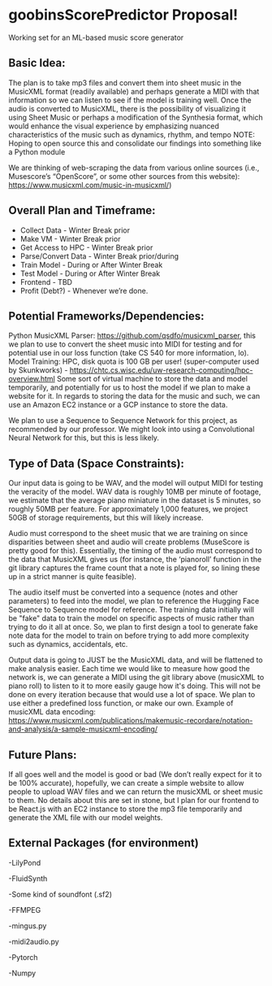 # goobinsScorePredictor Proposal!
Working set for an ML-based music score generator

## Basic Idea:
The plan is to take mp3 files and convert them into sheet music in the MusicXML format (readily available) and perhaps generate a MIDI with that information so we can listen to see if the model is training well.
Once the audio is converted to MusicXML, there is the possibility of visualizing it using Sheet Music or perhaps a modification of the Synthesia format, which would enhance the visual experience by emphasizing nuanced characteristics of the music such as dynamics, rhythm, and tempo
NOTE: Hoping to open source this and consolidate our findings into something like a Python module

We are thinking of web-scraping the data from various online sources (i.e., Musescore’s “OpenScore”, or some other sources from this website): https://www.musicxml.com/music-in-musicxml/)

## Overall Plan and Timeframe:
- Collect Data - Winter Break prior
- Make VM - Winter Break prior
- Get Access to HPC - Winter Break prior
- Parse/Convert Data - Winter Break prior/during
- Train Model - During or After Winter Break
- Test Model - During or After Winter Break
- Frontend - TBD
- Profit (Debt?) - Whenever we’re done.

## Potential Frameworks/Dependencies:
Python MusicXML Parser: https://github.com/qsdfo/musicxml_parser, this we plan to use to convert the sheet music into MIDI for testing and for potential use in our loss function (take CS 540 for more information, lo).
Model Training: HPC, disk quota is 100 GB per user! (super-computer used by Skunkworks) - https://chtc.cs.wisc.edu/uw-research-computing/hpc-overview.html 
Some sort of virtual machine to store the data and model temporarily, and potentially for us to host the model if we plan to make a website for it. In regards to storing the data for the music and such, we can use an Amazon EC2 instance or a GCP instance to store the data.

We plan to use a Sequence to Sequence Network for this project, as recommended by our professor. We might look into using a Convolutional Neural Network for this, but this is less likely.

## Type of Data (Space Constraints):
Our input data is going to be WAV, and the model will output MIDI for testing the veracity of the model.
WAV data is roughly 10MB per minute of footage, we estimate that the average piano miniature in the dataset is 5 minutes, so roughly 50MB per feature.  For approximately 1,000 features, we project 50GB of storage requirements, but this will likely increase.

Audio must correspond to the sheet music that we are training on since disparities between sheet and audio will create problems (MuseScore is pretty good for this).  Essentially, the timing of the audio must correspond to the data that MusicXML gives us (for instance, the ‘pianoroll’ function in the git library captures the frame count that a note is played for, so lining these up in a strict manner is quite feasible).

The audio itself must be converted into a sequence (notes and other parameters) to feed into the model, we plan to reference the Hugging Face Sequence to Sequence model for reference. The training data initially will be "fake" data to train the model on specific aspects of music rather than trying to do it all at once. So, we plan to first design a tool to generate fake note data for the model to train on before trying to add more complexity such as dynamics, accidentals, etc.

Output data is going to JUST be the MusicXML data, and will be flattened to make analysis easier. Each time we would like to measure how good the network is, we can generate a MIDI using the git library above (musicXML to piano roll) to listen to it to more easily gauge how it's doing. This will not be done on every iteration because that would use a lot of space. We plan to use either a predefined loss function, or make our own.
Example of musicXML data encoding: https://www.musicxml.com/publications/makemusic-recordare/notation-and-analysis/a-sample-musicxml-encoding/ 

## Future Plans:
If all goes well and the model is good or bad (We don’t really expect for it to be 100% accurate), hopefully, we can create a simple website to allow people to upload WAV files and we can return the musicXML or sheet music to them. No details about this are set in stone, but I plan for our frontend to be React.js with an EC2 instance to store the mp3 file temporarily and generate the XML file with our model weights. 

## External Packages (for environment)
-LilyPond

-FluidSynth

-Some kind of soundfont (.sf2)

-FFMPEG

-mingus.py

-midi2audio.py

-Pytorch

-Numpy
